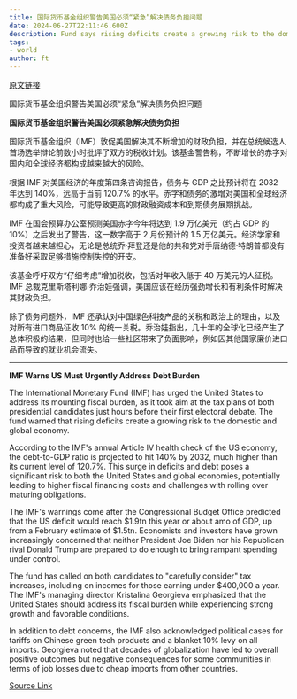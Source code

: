 ```yaml
---
title: 国际货币基金组织警告美国必须“紧急”解决债务负担问题
date: 2024-06-27T22:11:46.600Z
description: Fund says rising deficits create a growing risk to the domestic and global economy
tags: 
- world
author: ft
---
```


[原文链接](https://ft.com/content/7f6e1199-7a3e-402c-9375-6cbe9783178f)

国际货币基金组织警告美国必须“紧急”解决债务负担问题

**国际货币基金组织警告美国必须紧急解决债务负担**

国际货币基金组织（IMF）敦促美国解决其不断增加的财政负担，并在总统候选人首场选举辩论前数小时批评了双方的税收计划。该基金警告称，不断增长的赤字对国内和全球经济都构成越来越大的风险。

根据 IMF 对美国经济的年度第四条咨询报告，债务与 GDP 之比预计将在 2032 年达到 140%，远高于当前 120.7% 的水平。赤字和债务的激增对美国和全球经济都构成了重大风险，可能导致更高的财政融资成本和到期债务展期挑战。

IMF 在国会预算办公室预测美国赤字今年将达到 1.9 万亿美元（约占 GDP 的 10%）之后发出了警告，这一数字高于 2 月份预计的 1.5 万亿美元。经济学家和投资者越来越担心，无论是总统乔·拜登还是他的共和党对手唐纳德·特朗普都没有准备好采取足够措施控制失控的开支。

该基金呼吁双方“仔细考虑”增加税收，包括对年收入低于 40 万美元的人征税。IMF 总裁克里斯塔利娜·乔治娃强调，美国应该在经历强劲增长和有利条件时解决其财政负担。

除了债务问题外，IMF 还承认对中国绿色科技产品的关税和政治上的理由，以及对所有进口商品征收 10% 的统一关税。乔治娃指出，几十年的全球化已经产生了总体积极的结果，但同时也给一些社区带来了负面影响，例如因其他国家廉价进口品而导致的就业机会流失。

---

 **IMF Warns US Must Urgently Address Debt Burden**

The International Monetary Fund (IMF) has urged the United States to address its mounting fiscal burden, as it took aim at the tax plans of both presidential candidates just hours before their first electoral debate. The fund warned that rising deficits create a growing risk to the domestic and global economy.

According to the IMF's annual Article IV health check of the US economy, the debt-to-GDP ratio is projected to hit 140% by 2032, much higher than its current level of 120.7%. This surge in deficits and debt poses a significant risk to both the United States and global economies, potentially leading to higher fiscal financing costs and challenges with rolling over maturing obligations.

The IMF's warnings come after the Congressional Budget Office predicted that the US deficit would reach $1.9tn this year or about amo of GDP, up from a February estimate of $1.5tn. Economists and investors have grown increasingly concerned that neither President Joe Biden nor his Republican rival Donald Trump are prepared to do enough to bring rampant spending under control.

The fund has called on both candidates to "carefully consider" tax increases, including on incomes for those earning under $400,000 a year. The IMF's managing director Kristalina Georgieva emphasized that the United States should address its fiscal burden while experiencing strong growth and favorable conditions.

In addition to debt concerns, the IMF also acknowledged political cases for tariffs on Chinese green tech products and a blanket 10% levy on all imports. Georgieva noted that decades of globalization have led to overall positive outcomes but negative consequences for some communities in terms of job losses due to cheap imports from other countries.

[Source Link](https://ft.com/content/7f6e1199-7a3e-402c-9375-6cbe9783178f)

